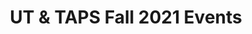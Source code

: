 ---
title: UT & TAPS Fall 2021 Events
layout: events
events:
    - title: Fall Auditions
      description: >-
        Come audition for Love's Labour's Lost and Fall Workshops: *The Heirs* & *Ah
        Wing and the Automaton Eagle*! Even if you're not interested in acting, drop
        in to learn about other opportunities for involvement! Those interested in
        auditioning should visit [this page](/get-involved/actors) for more details!
      time: 'Sept. 28-30, 7-10pm'
      location: '3rd Floor, [Cobb Hall](https://goo.gl/maps/anPB47QHpuVahVy9A)'
      links:
        Audition Form: https://bit.ly/UTFall21Auditions
        Audition Slides: https://bit.ly/UTFall21AuditionSides
      image: >-
        https://d3s3zh7icgjwgd.cloudfront.net/AcuCustom/Sitename/DAM/118/Auditions_Main.jpg
    - title: University Theater @ SARF
      description: >-
        Learn more about UT from our representatives at the Student Activities &
        Resource Fair! You might even be able to score some sweet, sweet University
        Theater merch. The Dean's Men (Shakespeare performance group) and Off-Off
        Campus (improv troupe) will be there as well. Learn more
        [here](https://leadership.uchicago.edu/get-involved/sarf/).
      time: 'Oct. 1, 3-5:30pm'
      location: '[Main Quad](https://goo.gl/maps/kVpbvCKnRDqF9yH76)'
      image: >-
        https://humanities-web.s3.us-east-2.amazonaws.com/college-prod/s3fs-public/styles/max_width_full/public/2020-09/UC191008-855.jpg?itok=xAgjXIA1
    - title: 'Theater[24] Showcase'
      description: >-
        Theater [24] is a wild ride of a theater festival where students write,
        produce, direct, rehearse and perform short plays centered around a secret
        theme all in the span of 24 hours! Come see the culmination of their work,
        or signup
        [here](https://docs.google.com/forms/d/e/1FAIpQLSeWSHCy4ikINL7G8hra_LZ763rX5ye_9o4kcRSYhb_k_RBfMw/viewform)
        to participate! Tickets are $4 and can be purchased [in
        advance](https://taps.uchicago.edu/event/theatre24-2) or at the door.
      time: 'Oct. 2, 8pm'
      location: '[Logan Theater East](https://goo.gl/maps/Rd7gzsGaCBNaBYrM7)'
      links:
        Signup Link: https://docs.google.com/forms/d/e/1FAIpQLSeWSHCy4ikINL7G8hra_LZ763rX5ye_9o4kcRSYhb_k_RBfMw/viewform
        Tickets ($4): https://taps.uchicago.edu/event/theatre24-2
      image: >-
        https://images.squarespace-cdn.com/content/v1/5b6e16753917ee7c84915b51/1589475784268-LSR2M63KBOVW03JLP9HV/natalia_theater.jpg
    - title: Game & Trivia "Night"
      description: >-
        Come chill with UT at our week-capping game and trivia "night"! All are
        invited, from first- to fourth-year; reconnect with old friends, and meet
        some new ones! Non-formal, just bring yourself and maybe even your brain.
        Capacity in Logan 028 is capped at 28 people, so depending on turnout, we
        may ask folks to rotate out of the room.
      time: 'Oct. 3, 2-3:30pm'
      location: '[Logan 028](https://goo.gl/maps/Rd7gzsGaCBNaBYrM7)'
      image: ''
    - title: Project Day
      description: >-
        Hosted by TAPS, Project Day is a big quarterly event for the casts and crews
        of all the shows to meet each other, other performance RSOs, and TAPS staff.
        This year, it's also doubling as an open house for new students! Feel free
        to come even if you are not on a show - it's a great way to meet theater
        people and learn about the performance opportunities at UChicago!
      time: 'Oct. 8, 6-8pm'
      location: '[Logan Center](https://goo.gl/maps/Rd7gzsGaCBNaBYrM7)'
      image: ''
    - title: Company Meets Company Bash!
      description: >-
        Following Project Day, UT will be hosting an informal social gathering at
        the Point, accompanied by a bonfire! Come mingle with theater friends while
        relaxing at the best views Lake Michigan has to offer. Bring your own
        beverages and snacks.
      time: 'Oct. 8, 9:30pm - ???'
      location: '[Promontory Point](https://goo.gl/maps/CcxZfEpniq1ManBBA)'
      image: ''
    - title: Staged Readings
      description: >-
        Come watch staged readings of eight scenes written, directed, and performed
        by students! This is a free event!
      time: 'Oct. 22-23, 7:30p'
      location: '[Logan Theater East](https://goo.gl/maps/Rd7gzsGaCBNaBYrM7)'
      links:
        Facebook event: https://www.facebook.com/events/1151035088761547
        Get tickets: https://bit.ly/UTStagedReadingsTickets
      image: ''
    - title: Weekend of Workshops
      description: >-
        Come see workshopped scenes from two student-written plays: *The Heirs* and
        *Ah Wing and the Automaton Eagle*.
      time: 'Oct. 29-30, 7:30pm'
      location: '[Logan Theater East](https://goo.gl/maps/Rd7gzsGaCBNaBYrM7)'
      links:
        Tickets ($6 advance, $8 door): https://tickets.uchicago.edu/Online/default.asp?doWork::WScontent::loadArticle=Load&BOparam::WScontent::loadArticle::article_id=22A93515-7705-4776-9125-78A103E87F0D
      image: ''
    - title: Love's Labour's Lost
      description: >-
        Come see the Dean's Men's Fall show, classic Shakespeare comedy *Love's
        Labour's Lost*. A free preview will take place Thursday, Nov 18th at 7:30pm.
      time: 'Nov. 18-20, 7:30pm + Nov. 20, 2pm'
      location: '[Logan Theater West](https://goo.gl/maps/Rd7gzsGaCBNaBYrM7)'
      links:
        Tickets ($6 advance, $8 door): https://tickets.uchicago.edu/Online/default.asp?doWork::WScontent::loadArticle=Load&BOparam::WScontent::loadArticle::article_id=22A93515-7705-4776-9125-78A103E87F0D
      image: ''
---
